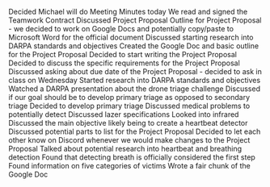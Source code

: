 Decided Michael will do Meeting Minutes today
We read and signed the Teamwork Contract
Discussed Project Proposal
Outline for Project Proposal - we decided to work on Google Docs and potentially copy/paste to Microsoft Word for the official document
Discussed starting research into DARPA standards and objectives
Created the Google Doc and basic outline for the Project Proposal
Decided to start writing the Project Proposal
Decided to discuss the specific requirements for the Project Proposal
Discussed asking about due date of the Project Proposal - decided to ask in class on Wednesday
Started research into DARPA standards and objectives
Watched a DARPA presentation about the drone triage challenge
Discussed if our goal should be to develop primary triage as opposed to secondary triage
Decided to develop primary triage
Discussed medical problems to potentially detect
Discussed lazer specifications
Looked into infrared
Discussed the main objective likely being to create a heartbeat detector
Discussed potential parts to list for the Project Proposal
Decided to let each other know on Discord whenever we would make changes to the Project Proposal
Talked about potential research into heartbeat and breathing detection
Found that detecting breath is officially considered the first step
Found information on five categories of victims
Wrote a fair chunk of the Google Doc
